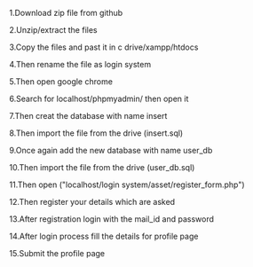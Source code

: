 1.Download zip file from github

2.Unzip/extract the files

3.Copy the files and past it in c drive/xampp/htdocs

4.Then rename the file as login system

5.Then open google chrome 

6.Search for localhost/phpmyadmin/ then open it

7.Then creat the database with name insert

8.Then import the file from the drive (insert.sql)

9.Once again add the new database with name user_db

10.Then import the file from the drive (user_db.sql)

11.Then open ("localhost/login system/asset/register_form.php")

12.Then register your details which are asked 

13.After registration login with the mail_id and password

14.After login process fill the details for profile page 

15.Submit the profile page
